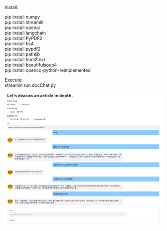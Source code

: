 Install:

pip install numpy  
pip install streamlit  
pip install openai  
pip install langchain  
pip install PyPDF2  
pip install bs4  
pip install pypdf2  
pip install pathlib  
pip install html2text  
pip install beautifulsoup4  
pip install opencc-python-reimplemented

Execute:  
streamlit run docChat.py

![image](https://github.com/ch-tseng/GPT_Applications/blob/main/document_chat/doc.jpg?raw=true)
